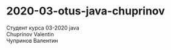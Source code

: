 # 2020-03-otus-java-chuprinov<br>
Студент курса 03-2020 java <br>
Chuprinov Valentin<br>
Чупринов Валентин
